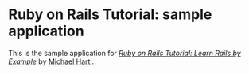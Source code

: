  # Ruby on Rails Tutorial: sample application

This is the sample application for [*Ruby on Rails Tutorial: Learn Rails by Example*](http://railstutorial.org/) by [Michael Hartl](http://michealhartl.com).